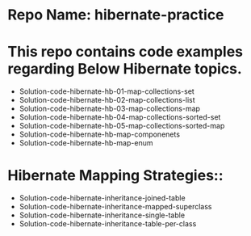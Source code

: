 # Repo Name: hibernate-practice


This repo contains code examples regarding Below Hibernate topics.
==========================================================================
- Solution-code-hibernate-hb-01-map-collections-set
- Solution-code-hibernate-hb-02-map-collections-list
- Solution-code-hibernate-hb-03-map-collections-map
- Solution-code-hibernate-hb-04-map-collections-sorted-set
- Solution-code-hibernate-hb-05-map-collections-sorted-map
- Solution-code-hibernate-hb-map-componenets
- Solution-code-hibernate-hb-map-enum

Hibernate Mapping Strategies::
==========================================================================
- Solution-code-hibernate-inheritance-joined-table
- Solution-code-hibernate-inheritance-mapped-superclass
- Solution-code-hibernate-inheritance-single-table
- Solution-code-hibernate-inheritance-table-per-class
